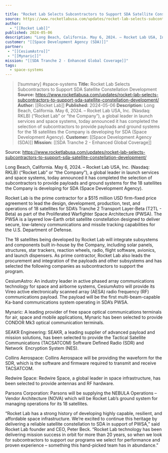 ```yaml
---

title: "Rocket Lab Selects Subcontractors to Support SDA Satellite Constellation Development "
source: https://www.rocketlabusa.com/updates/rocket-lab-selects-subcontractors-to-support-sda-satellite-constellation-development/
author:
  - "[[Rocket Lab]]"
published: 2024-05-06
description: "Long Beach, California. May 6, 2024. – Rocket Lab USA, Inc. (Nasdaq: RKLB) (“Rocket Lab” or “the Company”), a global leader in launch services and space systems, today announced it has completed the selection of subcontractors to provide payloads and ground systems for the 18 satellites the Company is developing for SDA (Space Development Agency)."
customer: "[[Space Development Agency (SDA)]]"
partner:
 - "[[CesiumAstro]]"
 - "[[Mynaric]]"
mission: "[[SDA Tranche 2 - Enhanced Global Coverage]]"
tags:
  - space-systems
---
```

>[!summary]
#space-systems
**Title:** Rocket Lab Selects Subcontractors to Support SDA Satellite Constellation Development 
**Source:** https://www.rocketlabusa.com/updates/rocket-lab-selects-subcontractors-to-support-sda-satellite-constellation-development/
**Author:** [[Rocket Lab]]
**Published:** 2024-05-06
**Description:** Long Beach, California. May 6, 2024. – Rocket Lab USA, Inc. (Nasdaq: RKLB) (“Rocket Lab” or “the Company”), a global leader in launch services and space systems, today announced it has completed the selection of subcontractors to provide payloads and ground systems for the 18 satellites the Company is developing for SDA (Space Development Agency).
**Customer:** [[Space Development Agency (SDA)]]
**Mission:** [[SDA Tranche 2 - Enhanced Global Coverage]]

Source: https://www.rocketlabusa.com/updates/rocket-lab-selects-subcontractors-to-support-sda-satellite-constellation-development/

Long Beach, California. May 6, 2024. – Rocket Lab USA, Inc. (Nasdaq: RKLB) (“Rocket Lab” or “the Company”), a global leader in launch services and space systems, today announced it has completed the selection of subcontractors to provide payloads and ground systems for the 18 satellites the Company is developing for SDA (Space Development Agency).

Rocket Lab is the prime contractor for a $515 million USD firm-fixed price agreement to lead the design, development, production, test, and operations of 18 satellites for SDA’s Tranche 2 Transport Layer-Beta (T2TL - Beta) as part of the Proliferated Warfighter Space Architecture (PWSA). The PWSA is a layered low-Earth orbit satellite constellation designed to deliver secure, low-latency communications and missile tracking capabilities for the U.S. Department of Defense.

The 18 satellites being developed by Rocket Lab will integrate subsystems and components built in-house by the Company, including solar panels, structures, star trackers, reaction wheels, radio, flight software, avionics, and launch dispensers. As prime contractor, Rocket Lab also leads the procurement and integration of the payloads and other subsystems and has selected the following companies as subcontractors to support the program.

CesiumAstro: An industry leader in active phased array communications technology for space and airborne systems, CesiumAstro will provide its Vireo active electronically scanned array (AESA) radio frequency (RF) communications payload. The payload will be the first multi-beam-capable Ka-band communications system operating in SDA’s PWSA.

Mynaric: A leading provider of free space optical communications terminals for air, space and mobile applications, Mynaric has been selected to provide CONDOR Mk3 optical communication terminals.

SEAKR Engineering: SEAKR, a leading supplier of advanced payload and mission solutions, has been selected to provide the Tactical Satellite Communications (TACSATCOM) Software Defined Radio (SDR) and  Network  Encryption System (NES).

Collins Aerospace: Collins Aerospace will be providing the waveform for the SDR, which is the software and firmware required to transmit and receive TACSATCOM.

Redwire Space: Redwire Space, a global leader in space infrastructure, has been selected to provide antennas and RF hardware.

Parsons Corporation: Parsons will be supplying the NEBULA Operations – Vendor Architecture (NOVA) which will be Rocket Lab’s ground system for managing operations for its 18 satellites.

“Rocket Lab has a strong history of developing highly capable, resilient, and affordable space infrastructure. We’re excited to continue this heritage by delivering a reliable satellite constellation to SDA in support of PWSA,” said Rocket Lab founder and CEO, Peter Beck. “Rocket Lab technology has been delivering mission success in orbit for more than 20 years, so when we look for subcontractors to support our programs we select for performance and proven experience – something this hand-picked team has in abundance.”